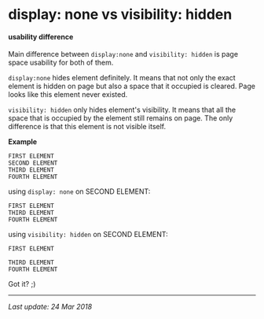 # display: none vs visibility: hidden
#### usability difference

Main difference between `display:none` and `visibility: hidden` is
page space usability for both of them. 

`display:none` hides element definitely. It means that
not only the exact element is hidden on page
but also a space that it occupied is cleared.
Page looks like this element never existed.

`visibility: hidden` only hides element's visibility. 
It means that all the space that is occupied by the element
still remains on page. The only difference is that this
element is not visible itself.

__Example__

```
FIRST ELEMENT
SECOND ELEMENT
THIRD ELEMENT
FOURTH ELEMENT
```

using `display: none` on SECOND ELEMENT:

```
FIRST ELEMENT
THIRD ELEMENT
FOURTH ELEMENT
```

using `visibility: hidden` on SECOND ELEMENT:

```
FIRST ELEMENT

THIRD ELEMENT
FOURTH ELEMENT
```

Got it? ;)

---
_Last update: 24 Mar 2018_ 
